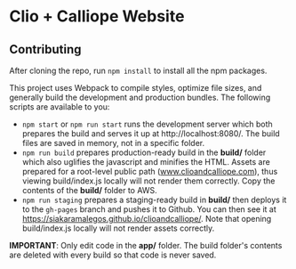 # Clio + Calliope Website

## Contributing

After cloning the repo, run `npm install` to install all the npm packages.

This project uses Webpack to compile styles, optimize file sizes, and generally build the development and production bundles. The following scripts are available to you:

- `npm start` or `npm run start` runs the development server which both prepares the build and serves it up at http://localhost:8080/. The build files are saved in memory, not in a specific folder.
- `npm run build` prepares production-ready build in the **build/** folder which also uglifies the javascript and minifies the HTML. Assets are prepared for a root-level public path (www.clioandcalliope.com), thus viewing build/index.js locally will not render them correctly. Copy the contents of the **build/** folder to AWS.
- `npm run staging` prepares a staging-ready build in **build/** then deploys it to the `gh-pages` branch and pushes it to Github. You can then see it at https://siakaramalegos.github.io/clioandcalliope/. Note that opening build/index.js locally will not render assets correctly.

**IMPORTANT**: Only edit code in the **app/** folder. The build folder's contents are deleted with every build so that code is never saved.

